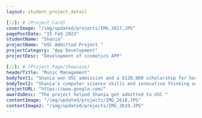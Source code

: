 ```yaml
---
layout: student_project_detail

[//]: # (Project Card)
coverImage: "/img/updated/projects/IMG_2617.JPG"
pagePostDate: "15 Feb 2023"
studentName: "Shania"
projectName: "USC Admitted Project "
projectCategory: "App Development"
projectDesc: "Development of cosmetics APP"

[//]: # (Project Page/Showcase)
headerTitle: "Music Management"
bodyText1: "Shania won USC admission and a $120,000 scholarship for her outstanding technical talent and numerous computer programs. The projects she presented were as diverse as developing a 3D simulation game, creating a piano score management system, and designing an AI predictive model for blood sugar. These impressive achievements make her admission to USC no doubt, we look forward to more good news for Shania in the future"
bodyText2: "Shania's computer science skills and innovative thinking are amazing. She has demonstrated her talent and deep expertise through a range of projects ranging from 3D simulation games to AI predictive models. This allowed her to win the USC application and get a generous scholarship. We expect her to make greater achievements in the field of science and technology in the future and bring more changes to the world"
projectURL: "https://www.google.com/"
awardsDesc: "The project helped Shania get admitted to USC "
contentImage: "/img/updated/projects/IMG_2618.JPG"
contentImage2: "/img/updated/projects/IMG_2619.JPG"
---
```

